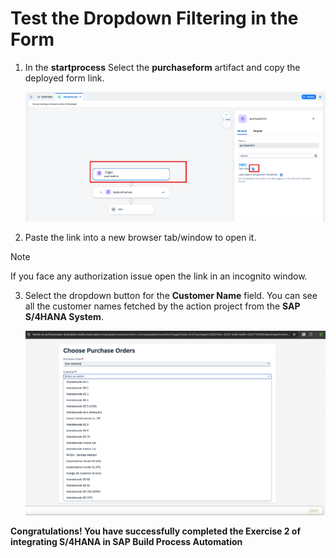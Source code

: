 # Test the Dropdown Filtering in the Form

1. In the **startprocess** Select the **purchaseform** artifact and copy the deployed form link.

    ![s4hana](./images/formlink.png)

2. Paste the link into a new browser tab/window to open it.
> [!NOTE]  
> If you face any authorization issue open the link in an incognito window.

3. Select the dropdown button for the **Customer Name** field. You can see all the customer names fetched by the action project from the **SAP S/4HANA System**.

    ![s4hana](./images/drop.png)

**Congratulations! You have successfully completed the Exercise 2 of integrating S/4HANA in SAP Build Process Automation**
